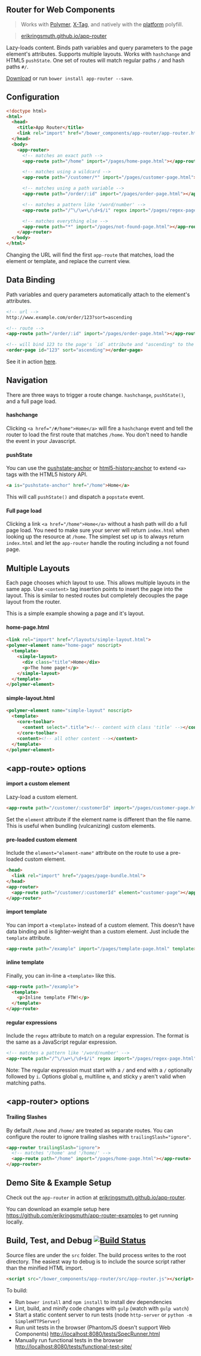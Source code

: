 ## Router for Web Components
> Works with [Polymer](http://www.polymer-project.org/), [X-Tag](http://www.x-tags.org/), and natively with the [platform](https://github.com/Polymer/platform) polyfill.

> [erikringsmuth.github.io/app-router](http://erikringsmuth.github.io/app-router)

Lazy-loads content. Binds path variables and query parameters to the page element's attributes. Supports multiple layouts. Works with `hashchange` and HTML5 `pushState`. One set of routes will match regular paths `/` and hash paths `#/`.

[Download](https://github.com/erikringsmuth/app-router/archive/master.zip) or run `bower install app-router --save`.

## Configuration

```html
<!doctype html>
<html>
  <head>
    <title>App Router</title>
    <link rel="import" href="/bower_components/app-router/app-router.html">
  </head>
  <body>
    <app-router>
      <!-- matches an exact path -->
      <app-route path="/home" import="/pages/home-page.html"></app-route>

      <!-- matches using a wildcard -->
      <app-route path="/customer/*" import="/pages/customer-page.html"></app-route>

      <!-- matches using a path variable -->
      <app-route path="/order/:id" import="/pages/order-page.html"></app-route>

      <!-- matches a pattern like '/word/number' -->
      <app-route path="/^\/\w+\/\d+$/i" regex import="/pages/regex-page.html"></app-route>

      <!-- matches everything else -->
      <app-route path="*" import="/pages/not-found-page.html"></app-route>
    </app-router>
  </body>
</html>
```

Changing the URL will find the first `app-route` that matches, load the element or template, and replace the current view.

## Data Binding
Path variables and query parameters automatically attach to the element's attributes.

``` html
<!-- url -->
http://www.example.com/order/123?sort=ascending

<!-- route -->
<app-route path="/order/:id" import="/pages/order-page.html"></app-route>

<!-- will bind 123 to the page's `id` attribute and "ascending" to the `sort` attribute -->
<order-page id="123" sort="ascending"></order-page>
```

See it in action [here](http://erikringsmuth.github.io/app-router/#/databinding/1337?queryParam1=Routing%20with%20Web%20Components!).

## Navigation
There are three ways to trigger a route change. `hashchange`, `pushState()`, and a full page load.

#### hashchange
Clicking `<a href="/#/home">Home</a>` will fire a `hashchange` event and tell the router to load the first route that matches `/home`. You don't need to handle the event in your Javascript.

#### pushState
You can use the [pushstate-anchor](https://github.com/erikringsmuth/pushstate-anchor) or [html5-history-anchor](https://github.com/erikringsmuth/html5-history-anchor) to extend `<a>` tags with the HTML5 history API.

```html
<a is="pushstate-anchor" href="/home">Home</a>
```

This will call `pushState()` and dispatch a `popstate` event.

#### Full page load
Clicking a link `<a href="/home">Home</a>` without a hash path will do a full page load. You need to make sure your server will return `index.html` when looking up the resource at `/home`. The simplest set up is to always return `index.html` and let the `app-router` handle the routing including a not found page.

## Multiple Layouts
Each page chooses which layout to use. This allows multiple layouts in the same app. Use `<content>` tag insertion points to insert the page into the layout. This is similar to nested routes but completely decouples the page layout from the router.

This is a simple example showing a page and it's layout.

#### home-page.html

```html
<link rel="import" href="/layouts/simple-layout.html">
<polymer-element name="home-page" noscript>
  <template>
    <simple-layout>
      <div class="title">Home</div>
      <p>The home page!</p>
    </simple-layout>
  </template>
</polymer-element>
```

#### simple-layout.html

```html
<polymer-element name="simple-layout" noscript>
  <template>
    <core-toolbar>
      <content select=".title"><!-- content with class 'title' --></content>
    </core-toolbar>
    <content><!-- all other content --></content>
  </template>
</polymer-element>
```

## &lt;app-route&gt; options

#### import a custom element
Lazy-load a custom element.

```html
<app-route path="/customer/:customerId" import="/pages/customer-page.html" [element="customer-page"]></app-route>
```

Set the `element` attribute if the element name is different than the file name. This is useful when bundling (vulcanizing) custom elements.

#### pre-loaded custom element
Include the `element="element-name"` attribute on the route to use a pre-loaded custom element.

```html
<head>
  <link rel="import" href="/pages/page-bundle.html">
</head>
<app-router>
  <app-route path="/customer/:customerId" element="customer-page"></app-route>
</app-router>
```

#### import template
You can import a `<template>` instead of a custom element. This doesn't have data binding and is lighter-weight than a custom element. Just include the `template` attribute.

```html
<app-route path="/example" import="/pages/template-page.html" template></app-route>
```

#### inline template
Finally, you can in-line a `<template>` like this.

```html
<app-route path="/example">
  <template>
    <p>Inline template FTW!</p>
  </template>
</app-route>
```

#### regular expressions
Include the `regex` attribute to match on a regular expression. The format is the same as a JavaScript regular expression.
```html
<!-- matches a pattern like '/word/number' -->
<app-route path="/^\/\w+\/\d+$/i" regex import="/pages/regex-page.html"></app-route>
```
Note: The regular expression must start with a `/` and end with a `/` optionally followed by `i`. Options global `g`, multiline `m`, and sticky `y` aren't valid when matching paths.

## &lt;app-router&gt; options

#### Trailing Slashes
By default `/home` and `/home/` are treated as separate routes. You can configure the router to ignore trailing slashes with `trailingSlash="ignore"`.
```html
<app-router trailingSlash="ignore">
  <!-- matches '/home' and '/home/' -->
  <app-route path="/home" import="/pages/home-page.html"></app-route>
</app-router>
```

## Demo Site & Example Setup
Check out the `app-router` in action at [erikringsmuth.github.io/app-router](http://erikringsmuth.github.io/app-router).

You can download an example setup here https://github.com/erikringsmuth/app-router-examples to get running locally.

## Build, Test, and Debug [![Build Status](https://travis-ci.org/erikringsmuth/app-router.png?branch=master)](https://travis-ci.org/erikringsmuth/app-router)
Source files are under the `src` folder. The build process writes to the root directory. The easiest way to debug is to include the source script rather than the minified HTML import.
```html
<script src="/bower_components/app-router/src/app-router.js"></script>
```

To build:
- Run `bower install` and `npm install` to install dev dependencies
- Lint, build, and minify code changes with `gulp` (watch with `gulp watch`)
- Start a static content server to run tests (node `http-server` or `python -m SimpleHTTPServer`)
- Run unit tests in the browser (PhantomJS doesn't support Web Components) [http://localhost:8080/tests/SpecRunner.html](http://localhost:8080/tests/SpecRunner.html)
- Manually run functional tests in the browser [http://localhost:8080/tests/functional-test-site/](http://localhost:8080/tests/functional-test-site/)
